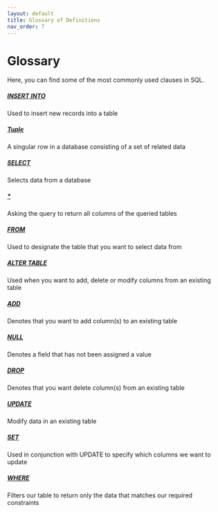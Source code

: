 ```yaml
---
layout: default
title: Glossary of Definitions
nav_order: 7
---
```


# Glossary
Here, you can find some of the most commonly used clauses in SQL.

##### [INSERT INTO](https://dvalle22.github.io/Mel-Danilo-Cody/docs/modify/#populating-a-table)
Used to insert new records into a table

##### [Tuple](https://dvalle22.github.io/Mel-Danilo-Cody/docs/modify/#populating-a-table)
A singular row in a database consisting of a set of related data

##### [SELECT](https://dvalle22.github.io/Mel-Danilo-Cody/docs/modify/#populating-a-table)
Selects data from a database

##### [\*](https://dvalle22.github.io/Mel-Danilo-Cody/docs/modify/#populating-a-table)
Asking the query to return all columns of the queried tables

##### [FROM](https://dvalle22.github.io/Mel-Danilo-Cody/docs/modify/#populating-a-table)
Used to designate the table that you want to select data from

##### [ALTER TABLE](https://dvalle22.github.io/Mel-Danilo-Cody/docs/modify/#altering-a-table)
Used when you want to add, delete or modify columns from an existing table

##### [ADD](https://dvalle22.github.io/Mel-Danilo-Cody/docs/modify/#altering-a-table)
Denotes that you want to add column(s) to an existing table

##### [NULL](https://dvalle22.github.io/Mel-Danilo-Cody/docs/modify/#altering-a-table)
Denotes a field that has not been assigned a value

##### [DROP](https://dvalle22.github.io/Mel-Danilo-Cody/docs/modify/#altering-a-table)
Denotes that you want delete column(s) from an existing table

##### [UPDATE](https://dvalle22.github.io/Mel-Danilo-Cody/docs/modify/#altering-a-table)
Modify data in an existing table

##### [SET](https://dvalle22.github.io/Mel-Danilo-Cody/docs/modify/#altering-a-table)
Used in conjunction with UPDATE to specify which columns we want to update

##### [WHERE](https://dvalle22.github.io/Mel-Danilo-Cody/docs/modify/#altering-a-table)
Filters our table to return only the data that matches our required constraints
